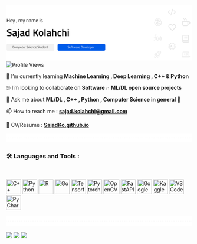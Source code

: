 <a href="#"><img src="./header.svg" /></a>
<img src="https://komarev.com/ghpvc/?username=sajadko&style=for-the-badge&color=blue" alt="Profile Views" height="25"/>

🧠 I’m currently learning **Machine Learning , Deep Learning , C++ & Python**

🤓 I’m looking to collaborate on **Software &#x2229; ML/DL open source projects**

💬 Ask me about **ML/DL , C++ , Python , Computer Science in general 🙂**

📫 How to reach me : **sajad.kolahchi@gmail.com**

📄 CV/Resume : <a href="https://sajadko.github.io/" target="_blank">**SajadKo.github.io**</a>

<a href="#"><img src="./dashed_line.svg" /></a>
<h3>🛠️ Languages and Tools :</h3>
<br />
<p>
<img src="https://upload.wikimedia.org/wikipedia/commons/1/18/ISO_C%2B%2B_Logo.svg" title="C++" height="40" width="40"/>
<img src="https://cdn.jsdelivr.net/gh/devicons/devicon/icons/python/python-original.svg" title="Python" height="40" width="40"/>
<img src="https://cdn.jsdelivr.net/gh/devicons/devicon/icons/r/r-original.svg" title="R" height="40" width="40"/>
<img src="https://cdn.jsdelivr.net/gh/devicons/devicon/icons/go/go-original.svg" title="Go" height="40" width="40"/>
<img src="https://cdn.jsdelivr.net/gh/devicons/devicon/icons/tensorflow/tensorflow-original.svg" title="Tensorflow" height="40" width="40"/>
<img src="https://pytorch.org/assets/images/logo-icon.svg" title="Pytorch" height="40" width="40"/>
<img src="https://raw.githubusercontent.com/wiki/opencv/opencv/logo/OpenCV_logo_no_text.png" title="OpenCV" height="40" width="43"/>
<img src="https://cdn.worldvectorlogo.com/logos/fastapi.svg" title="FastAPI" height="40" width="40"/>
<img src="https://upload.wikimedia.org/wikipedia/commons/d/d0/Google_Colaboratory_SVG_Logo.svg" title="Google Colab" height="40" width="40"/>
<img src="https://cdn.jsdelivr.net/gh/devicons/devicon/icons/kaggle/kaggle-original.svg" title="Kaggle" height="40" width="40"/>
<img src="https://upload.wikimedia.org/wikipedia/commons/9/9a/Visual_Studio_Code_1.35_icon.svg" title="VSCode" height="40" width="40"/>
<img src="https://upload.wikimedia.org/wikipedia/commons/1/1d/PyCharm_Icon.svg" title="PyCharm" height="40" width="40"/>
</p>
<a href="#"><img src="./dashed_line.svg" /></a>
<br />
<p>
<a href="https://www.linkedin.com/in/sajadkolahchi/"><img src="https://img.shields.io/badge/LinkedIn-0077B5?style=for-the-badge&logo=linkedin&logoColor=white" /></a>
<a href="https://huggingface.co/sajadk"><img src="https://img.shields.io/badge/Huggingface-FFD21E?style=for-the-badge" /></a>
<a href="https://www.kaggle.com/sajadko"><img src="https://img.shields.io/badge/Kaggle-20BEFF?style=for-the-badge&logo=Kaggle&logoColor=white" /></a>
</p>
